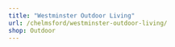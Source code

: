 ```yaml
---
title: "Westminster Outdoor Living"
url: /chelmsford/westminster-outdoor-living/
shop: Outdoor
---
```

